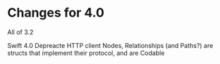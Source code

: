 Changes for 4.0
===============
All of 3.2

Swift 4.0
Depreacte HTTP client
Nodes, Relationships (and Paths?) are structs that implement their protocol, and are Codable
